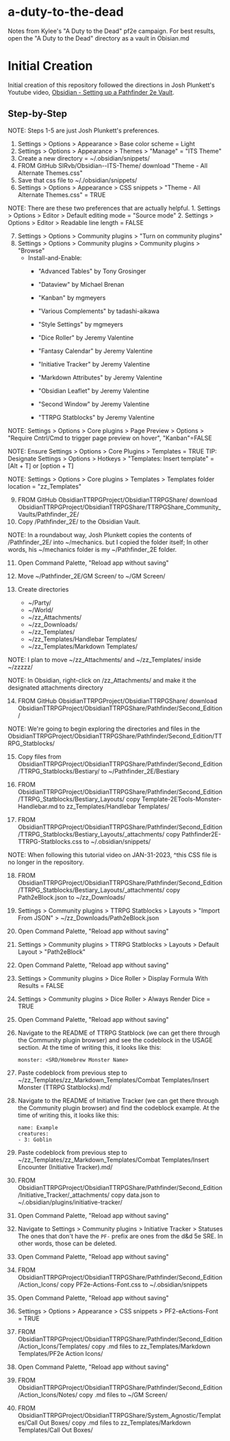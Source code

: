 # a-duty-to-the-dead
Notes from Kylee's "A Duty to the Dead" pf2e campaign. For best results, open the "A Duty to the Dead" directory as a vault in Obisian.md

# Initial Creation
Initial creation of this repository followed the directions in Josh Plunkett's Youtube video, [Obsidian - Setting up a Pathfinder 2e Vault](https://youtu.be/-gJZe9BN9pU).

## Step-by-Step
NOTE: Steps 1-5 are just Josh Plunkett's preferences.
1. Settings > Options > Appearance > Base color scheme = Light
2. Settings > Options > Appearance > Themes > "Manage" = "ITS Theme"
3. Create a new directory = ~/.obsidian/snippets/
4. FROM GitHub SIRvb/Obsidian--ITS-Theme/ download "Theme - All Alternate Themes.css"
5. Save that css file to ~/./obsidian/snippets/
6. Settings > Options > Appearance > CSS snippets > "Theme - All Alternate Themes.css" = TRUE

NOTE: There are these two preferences that are actually helpful.
    1. Settings > Options > Editor > Default editing mode = "Source mode"
    2. Settings > Options > Editor > Readable line length = FALSE

7. Settings > Options > Community plugins > "Turn on community plugins"
8. Settings > Options > Community plugins > Community plugins > "Browse"
    - Install-and-Enable:
        - "Advanced Tables" by Tony Grosinger
        - "Dataview" by Michael Brenan
        - "Kanban" by mgmeyers
        - "Various Complements" by tadashi-aikawa
        -  "Style Settings" by mgmeyers

        - "Dice Roller" by Jeremy Valentine
        - "Fantasy Calendar" by Jeremy Valentine
        - "Initiative Tracker" by Jeremy Valentine
        - "Markdown Attributes" by Jeremy Valentine
        - "Obsidian Leaflet" by Jeremy Valentine
        - "Second Window" by Jeremy Valentine
        - "TTRPG Statblocks" by Jeremy Valentine

NOTE: Settings > Options > Core plugins > Page Preview > Options > "Require Cntrl/Cmd to trigger page preview on hover", "Kanban"=FALSE

NOTE: Ensure Settings > Options > Core Plugins > Templates = TRUE
TIP: Designate Settings > Options > Hotkeys > "Templates: Insert template" = [Alt + T] or [option + T]

NOTE: Settings > Options > Core plugins > Templates > Templates folder location = "zz_Templates"

9. FROM
    GitHub
        ObsidianTTRPGProject/ObsidianTTRPGShare/
    download
        ObsidianTTRPGProject/ObsidianTTRPGShare/TTRPGShare_Community_Vaults/Pathfinder_2E/
10. Copy /Pathfinder_2E/ to the Obsidian Vault.

NOTE: In a roundabout way, Josh Plunkett copies the contents of /Pathfinder_2E/ into ~/mechanics. but I copied the folder itself; In other words, his ~/mechanics folder is my ~/Pathfinder_2E folder.

11. Open Command Palette, "Reload app without saving"

12. Move ~/Pathfinder_2E/GM Screen/ to ~/GM Screen/

13. Create directories
    - ~/Party/
    - ~/World/
    - ~/zz_Attachments/
    - ~/zz_Downloads/
    - ~/zz_Templates/
    - ~/zz_Templates/Handlebar Templates/
    - ~/zz_Templates/Markdown Templates/

NOTE: I plan to move ~/zz_Attachments/ and ~/zz_Templates/ inside ~/zzzzz/

NOTE: In Obsidian, right-click on /zz_Attachments/ and make it the designated attachments directory

14. FROM
    GitHub
        ObsidianTTRPGProject/ObsidianTTRPGShare/
    download
        ObsidianTTRPGProject/ObsidianTTRPGShare/Pathfinder/Second_Edition/

NOTE: We're going to begin exploring the directories and files in the ObsidianTTRPGProject/ObsidianTTRPGShare/Pathfinder/Second_Edition/TTRPG_Statblocks/ 

15. Copy files from
        ObsidianTTRPGProject/ObsidianTTRPGShare/Pathfinder/Second_Edition/TTRPG_Statblocks/Bestiary/
    to
        ~/Pathfinder_2E/Bestiary

16. FROM
        ObsidianTTRPGProject/ObsidianTTRPGShare/Pathfinder/Second_Edition/TTRPG_Statblocks/Bestiary_Layouts/
    copy
        Template-2ETools-Monster-Handlebar.md
    to
        zz_Templates/Handlebar Templates/

17. FROM
        ObsidianTTRPGProject/ObsidianTTRPGShare/Pathfinder/Second_Edition/TTRPG_Statblocks/Bestiary_Layouts/_attachments/
    copy
        Pathfinder2E-TTRPG-Statblocks.css
    to
        ~/.obsidian/snippets/

NOTE: When following this tutorial video on JAN-31-2023, ^this CSS file is no longer in the repository.

18. FROM
        ObsidianTTRPGProject/ObsidianTTRPGShare/Pathfinder/Second_Edition/TTRPG_Statblocks/Bestiary_Layouts/_attachments/
    copy
        Path2eBlock.json
    to
        ~/zz_Downloads/

19. Settings > Community plugins > TTRPG Statblocks > Layouts > "Import From JSON" > ~/zz_Downloads/Path2eBlock.json
20. Open Command Palette, "Reload app without saving"

21. Settings > Community plugins > TTRPG Statblocks > Layouts > Default Layout > "Path2eBlock"
22. Open Command Palette, "Reload app without saving"

23. Settings > Community plugins > Dice Roller > Display Formula With Results = FALSE
24. Settings > Community plugins > Dice Roller > Always Render Dice = TRUE
25. Open Command Palette, "Reload app without saving"

26. Navigate to the README of TTRPG Statblock (we can get there through the Community plugin browser) and see the codeblock in the USAGE section. At the time of writing this, it looks like this:
    ```statblock
    monster: <SRD/Homebrew Monster Name>
    ```

27. Paste codeblock from previous step to
    ~/zz_Templates/zz_Markdown_Templates/Combat Templates/Insert Monster (TTRPG Statblocks).md/

28. Navigate to the README of Initiative Tracker (we can get there through the Community plugin browser) and find the codeblock example. At the time of writing this, it looks like this:
    ```encounter
    name: Example
    creatures:
    - 3: Goblin
    ```

29. Paste codeblock from previous step to
    ~/zz_Templates/zz_Markdown_Templates/Combat Templates/Insert Encounter (Initiative Tracker).md/

30. FROM
        ObsidianTTRPGProject/ObsidianTTRPGShare/Pathfinder/Second_Edition/Initiative_Tracker/_attachments/
    copy
        data.json
    to
        ~/.obsidian/plugins/initiative-tracker/
31. Open Command Palette, "Reload app without saving"

32. Navigate to
        Settings > Community plugins > Initiative Tracker > Statuses
    The ones that don't have the `PF-` prefix are ones from the d&d 5e SRE. In other words, those can be deleted.
33. Open Command Palette, "Reload app without saving"

34. FROM
        ObsidianTTRPGProject/ObsidianTTRPGShare/Pathfinder/Second_Edition/Action_Icons/
    copy
        PF2e-Actions-Font.css
    to
        ~/.obsidian/snippets
35. Open Command Palette, "Reload app without saving"

36. Settings > Options > Appearance > CSS snippets > PF2-eActions-Font = TRUE

37. FROM
        ObsidianTTRPGProject/ObsidianTTRPGShare/Pathfinder/Second_Edition/Action_Icons/Templates/
    copy
        .md files
    to
        zz_Templates/Markdown Templates/PF2e Action Icons/
38. Open Command Palette, "Reload app without saving"

39. FROM
        ObsidianTTRPGProject/ObsidianTTRPGShare/Pathfinder/Second_Edition/Action_Icons/Notes/
    copy
        .md files
    to
        ~/GM Screen/

40. FROM
        ObsidianTTRPGProject/ObsidianTTRPGShare/System_Agnostic/Templates/Call Out Boxes/
    copy
        .md files
    to
        zz_Templates/Markdown Templates/Call Out Boxes/